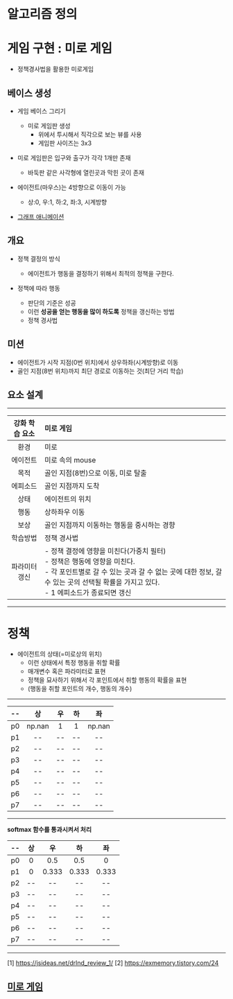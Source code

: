 
# 알고리즘 정의 





# 게임 구현 : 미로 게임 

- 정책경사법을 활용한 미로게임

## 베이스 생성

- 게임 베이스 그리기 
    - 미로 게임판 생성 
        - 위에서 투시해서 직각으로 보는 뷰를 사용 
        - 게임판 사이즈는 3x3
        
- 미로 게임판은 입구와 출구가 각각 1개만 존재 
    - 바둑판 같은 사각형에 열린곳과 막힌 곳이 존재

- 에이전트(마우스)는 4방향으로 이동이 가능 
    - 상:0, 우:1, 하:2, 좌:3, 시계방향

- [그래프 애니메이션](http://louistiao.me/posts/notebooks/embedding-matplotlib-animations-in-jupyter-notebooks/)

## 개요

- 정책 결정의 방식
    - 에이전트가 행동을 결정하기 위해서 최적의 정책을 구한다.

- 정책에 따라 행동
    - 판단의 기준은 성공
    - 이런 **성공을 얻는 행동을 많이 하도록** 정책을 갱신하는 방법
    - 정책 경사법

## 미션

- 에이전트가 시작 지점(0번 위치)에서 상우하좌(시계방향)로 이동
- 골인 지점(8번 위치)까지 최단 경로로 이동하는 것(최단 거리 학습)


## 요소 설계

---

|강화 학습 요소|미로 게임|
|:--:|:--|
|환경|미로|
|에이전트|미로 속의 mouse|
|목적|골인 지점(8번)으로 이동, 미로 탈출|
|에피소드|골인 지점까지 도착|
|상태|에이전트의 위치|
|행동|상하좌우 이동|
|보상|골인 지점까지 이동하는 행동을 중시하는 경향|
|학습방법|정책 경사법|
|파라미터 갱신|- 정책 결정에 영향을 미친다(가중치 필터)<br>- 정책은 행동에 영향을 미친다.<br>- 각 포인트별로 갈 수 있는 곳과 갈 수 없는 곳에 대한 정보, 갈수 있는 곳의 선택될 확률을 가지고 있다.<br>- 1 에피소드가 종료되면 갱신|

---

# 정책

- 에이전트의 상태(=미로상의 위치)
    - 이런 상태에서 특정 행동을 취할 확률
    - 매개변수 혹은 파라미터로 표현
    - 정책을 묘사하기 위해서 각 포인트에서 취할 행동의 확률을 표현
    - (행동을 취할 포인트의 개수, 행동의 개수)


---

|--|상|우|하|좌|
|:--:|:--:|:--:|:--:|:--:|
|p0|np.nan|1|1|np.nan|
|p1|--|--|--|--|
|p2|--|--|--|--|
|p3|--|--|--|--|
|p4|--|--|--|--|
|p5|--|--|--|--|
|p6|--|--|--|--|
|p7|--|--|--|--|

---

**softmax 함수를 통과시켜서 처리**

|--|상|우|하|좌|
|:--:|:--:|:--:|:--:|:--:|
|p0|0|0.5|0.5|0|
|p1|0|0.333|0.333|0.333|
|p2|--|--|--|--|
|p3|--|--|--|--|
|p4|--|--|--|--|
|p5|--|--|--|--|
|p6|--|--|--|--|
|p7|--|--|--|--|

---


[1] <https://jsideas.net/drlnd_review_1/>
[2] <https://exmemory.tistory.com/24>

## [미로 게임](https://github.com/wikibook/pytorch-drl/tree/master/program)   